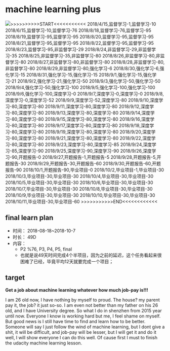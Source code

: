 # machine learning plus

![    >>>>>>>>>>START<<<<<<<<<<<
    2018/4/15,监督学习-1,监督学习-10
    2018/6/15,监督学习-10,监督学习-76
    2018/8/18,监督学习-76,监督学习-95
    2018/8/19,监督学习-95,监督学习-95
    2018/8/20,监督学习-95,监督学习-95
    2018/8/21,监督学习-95,监督学习-95
    2018/8/22,监督学习-95,监督学习-95
    2018/8/23,监督学习-95,非监督学习-29
    2018/8/24,非监督学习-29,非监督学习-35
    2018/8/25,非监督学习-35,非监督学习-80
    2018/8/26,非监督学习-80,非监督学习-80
    2018/8/27,非监督学习-80,非监督学习-80
    2018/8/28,非监督学习-80,非监督学习-80
    2018/8/29,非监督学习-80,强化学习-6
    2018/8/30,强化学习-6,强化学习-15
    2018/8/31,强化学习-15,强化学习-15
    2018/9/1,强化学习-15,强化学习-21
    2018/9/2,强化学习-21,强化学习-50
    2018/9/3,强化学习-50,强化学习-50
    2018/9/4,强化学习-50,强化学习-100
    2018/9/5,强化学习-100,强化学习-100
    2018/9/6,强化学习-100,深度学习-0
    2018/9/7,深度学习-0,深度学习-0
    2018/9/8,深度学习-0,深度学习-52
    2018/9/9,深度学习-52,深度学习-80
    2018/9/10,深度学习-80,深度学习-80
    2018/9/11,深度学习-80,深度学习-80
    2018/9/12,深度学习-80,深度学习-80
    2018/9/13,深度学习-80,深度学习-80
    2018/9/14,深度学习-80,深度学习-80
    2018/9/15,深度学习-80,深度学习-80
    2018/9/16,深度学习-80,深度学习-80
    2018/9/17,深度学习-80,深度学习-80
    2018/9/18,深度学习-80,深度学习-80
    2018/9/19,深度学习-80,深度学习-80
    2018/9/20,深度学习-80,深度学习-80
    2018/9/21,深度学习-80,深度学习-80
    2018/9/22,深度学习-80,深度学习-80
    2018/9/23,深度学习-80,深度学习-85
    2018/9/24,深度学习-85,深度学习-90
    2018/9/25,深度学习-90,深度学习-90
    2018/9/26,深度学习-90,开题报告-0
    2018/9/27,开题报告-1,开题报告-5
    2018/9/28,开题报告-5,开题报告-30
    2018/9/29,开题报告-30,开题报告-60
    2018/9/30,开题报告-60,开题报告-90
    2018/10/1,开题报告-90,毕业项目-0
    2018/10/2,毕业项目-1,毕业项目-30
    2018/10/3,毕业项目-30,毕业项目-30
    2018/10/4,毕业项目-30,毕业项目-30
    2018/10/5,毕业项目-30,毕业项目-30
    2018/10/6,毕业项目-30,毕业项目-30
    2018/10/7,毕业项目-30,毕业项目-30
    2018/10/8,毕业项目-30,毕业项目-30
    2018/10/9,毕业项目-30,毕业项目-30
    2018/10/10,毕业项目-30,毕业项目-30
    2018/10/11,毕业项目-30,毕业项目-60
    >>>>>>>>>>>END<<<<<<<<<<<<](https://github.com/NemoHoHaloAi/machine-learning-plus/blob/master/study_daily.png)

## final learn plan
* 时间：
  2018-08-18~2018-10-7
* 时长：
  49D
* 内容：
  * P2 %76, P3, P4, P5, final
  * 也就是说49天时间完成4个半项目，因为之前的延迟，这个任务看起来很困难了已经，毕竟平均12天就要完成一个项目；

## target

**Get a job about machine learning whatever how much job-pay is!!!**

I am 26 old now, I have nothing by myself to proud. The house? my parent pay it, the job? it just so-so. I am even not better than my father on his 26 old, and I have University degree. So what I do in shenzhen from 2015 year until now. Everyone I know is working hard but me, I feel shame on myself. But good news is I still have time to find and learn how to be better. Someone will say I just follow the wind of machine learning, but I dont give a shit, it will be difficult, and job-pay will be lesser, but I will get it and do it well, I will show everyone I can do this well. Of cause first I must to finish the udacity machine learning lesson.
